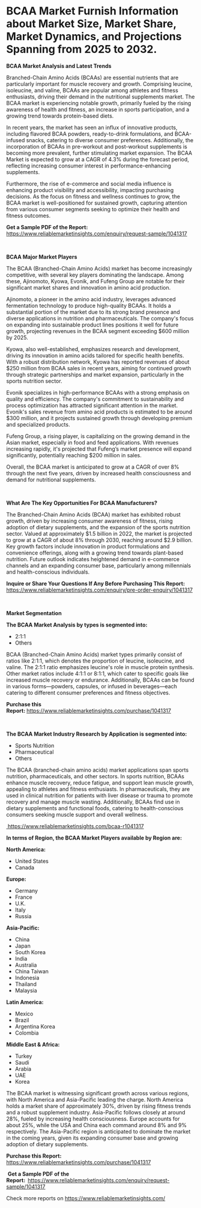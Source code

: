 <p><h1>BCAA Market Furnish Information about Market Size, Market Share, Market Dynamics, and Projections Spanning from 2025 to 2032.</h1></p><p><strong>BCAA Market Analysis and Latest Trends</strong></p>
<p><p>Branched-Chain Amino Acids (BCAAs) are essential nutrients that are particularly important for muscle recovery and growth. Comprising leucine, isoleucine, and valine, BCAAs are popular among athletes and fitness enthusiasts, driving their demand in the nutritional supplements market. The BCAA market is experiencing notable growth, primarily fueled by the rising awareness of health and fitness, an increase in sports participation, and a growing trend towards protein-based diets.</p><p>In recent years, the market has seen an influx of innovative products, including flavored BCAA powders, ready-to-drink formulations, and BCAA-infused snacks, catering to diverse consumer preferences. Additionally, the incorporation of BCAAs in pre-workout and post-workout supplements is becoming more prevalent, further stimulating market expansion. The BCAA Market is expected to grow at a CAGR of 4.3% during the forecast period, reflecting increasing consumer interest in performance-enhancing supplements. </p><p>Furthermore, the rise of e-commerce and social media influence is enhancing product visibility and accessibility, impacting purchasing decisions. As the focus on fitness and wellness continues to grow, the BCAA market is well-positioned for sustained growth, capturing attention from various consumer segments seeking to optimize their health and fitness outcomes.</p></p>
<p><strong>Get a Sample PDF of the Report:&nbsp;</strong> <a href="https://www.reliablemarketinsights.com/enquiry/request-sample/1041317?utm_campaign=3013&utm_medium=2&utm_source=Github&utm_content=ia&utm_term=08032025&utm_id=bcaa">https://www.reliablemarketinsights.com/enquiry/request-sample/1041317</a></p>
<p>&nbsp;</p>
<p><strong>BCAA Major Market Players</strong></p>
<p><p>The BCAA (Branched-Chain Amino Acids) market has become increasingly competitive, with several key players dominating the landscape. Among these, Ajinomoto, Kyowa, Evonik, and Fufeng Group are notable for their significant market shares and innovation in amino acid production.</p><p>Ajinomoto, a pioneer in the amino acid industry, leverages advanced fermentation technology to produce high-quality BCAAs. It holds a substantial portion of the market due to its strong brand presence and diverse applications in nutrition and pharmaceuticals. The company's focus on expanding into sustainable product lines positions it well for future growth, projecting revenues in the BCAA segment exceeding $600 million by 2025.</p><p>Kyowa, also well-established, emphasizes research and development, driving its innovation in amino acids tailored for specific health benefits. With a robust distribution network, Kyowa has reported revenues of about $250 million from BCAA sales in recent years, aiming for continued growth through strategic partnerships and market expansion, particularly in the sports nutrition sector.</p><p>Evonik specializes in high-performance BCAAs with a strong emphasis on quality and efficiency. The company's commitment to sustainability and process optimization has attracted significant attention in the market. Evonik's sales revenue from amino acid products is estimated to be around $300 million, and it projects sustained growth through developing premium and specialized products.</p><p>Fufeng Group, a rising player, is capitalizing on the growing demand in the Asian market, especially in food and feed applications. With revenues increasing rapidly, it's projected that Fufeng’s market presence will expand significantly, potentially reaching $200 million in sales.</p><p>Overall, the BCAA market is anticipated to grow at a CAGR of over 8% through the next five years, driven by increased health consciousness and demand for nutritional supplements.</p></p>
<p>&nbsp;</p>
<p><strong>What Are The Key Opportunities For BCAA Manufacturers?</strong></p>
<p><p>The Branched-Chain Amino Acids (BCAA) market has exhibited robust growth, driven by increasing consumer awareness of fitness, rising adoption of dietary supplements, and the expansion of the sports nutrition sector. Valued at approximately $1.5 billion in 2022, the market is projected to grow at a CAGR of about 8% through 2030, reaching around $2.9 billion. Key growth factors include innovation in product formulations and convenience offerings, along with a growing trend towards plant-based nutrition. Future outlook indicates heightened demand in e-commerce channels and an expanding consumer base, particularly among millennials and health-conscious individuals.</p></p>
<p><strong>Inquire or Share Your Questions If Any Before Purchasing This Report:</strong> <a href="https://www.reliablemarketinsights.com/enquiry/pre-order-enquiry/1041317?utm_campaign=3013&utm_medium=2&utm_source=Github&utm_content=ia&utm_term=08032025&utm_id=bcaa">https://www.reliablemarketinsights.com/enquiry/pre-order-enquiry/1041317</a></p>
<p>&nbsp;</p>
<p><strong>Market Segmentation</strong></p>
<p><strong>The BCAA Market Analysis by types is segmented into:</strong></p>
<p><ul><li>2:1:1</li><li>Others</li></ul></p>
<p><p>BCAA (Branched-Chain Amino Acids) market types primarily consist of ratios like 2:1:1, which denotes the proportion of leucine, isoleucine, and valine. The 2:1:1 ratio emphasizes leucine's role in muscle protein synthesis. Other market ratios include 4:1:1 or 8:1:1, which cater to specific goals like increased muscle recovery or endurance. Additionally, BCAAs can be found in various forms—powders, capsules, or infused in beverages—each catering to different consumer preferences and fitness objectives.</p></p>
<p><strong>Purchase this Report:&nbsp;</strong><a href="https://www.reliablemarketinsights.com/purchase/1041317?utm_campaign=3013&utm_medium=2&utm_source=Github&utm_content=ia&utm_term=08032025&utm_id=bcaa">https://www.reliablemarketinsights.com/purchase/1041317</a></p>
<p>&nbsp;</p>
<p><strong>The BCAA Market Industry Research by Application is segmented into:</strong></p>
<p><ul><li>Sports Nutrition</li><li>Pharmaceutical</li><li>Others</li></ul></p>
<p><p>The BCAA (branched-chain amino acids) market applications span sports nutrition, pharmaceuticals, and other sectors. In sports nutrition, BCAAs enhance muscle recovery, reduce fatigue, and support lean muscle growth, appealing to athletes and fitness enthusiasts. In pharmaceuticals, they are used in clinical nutrition for patients with liver disease or trauma to promote recovery and manage muscle wasting. Additionally, BCAAs find use in dietary supplements and functional foods, catering to health-conscious consumers seeking muscle support and overall wellness.</p></p>
<p><a href="https://www.reliablemarketinsights.com/bcaa-r1041317?utm_campaign=3013&utm_medium=2&utm_source=Github&utm_content=ia&utm_term=08032025&utm_id=bcaa">&nbsp;https://www.reliablemarketinsights.com/bcaa-r1041317</a></p>
<p><strong>In terms of Region, the BCAA Market Players available by Region are:</strong></p>
<p>
    <p> <strong> North America: </strong>
        <ul>
            <li>United States</li>
            <li>Canada</li>
        </ul>
        </p> 
    <p> <strong> Europe: </strong>
        <ul>
            <li>Germany</li>
            <li>France</li>
            <li>U.K.</li>
            <li>Italy</li>
            <li>Russia</li>
        </ul>
        </p> 
    <p> <strong> Asia-Pacific: </strong>
        <ul>
            <li>China</li>
            <li>Japan</li>
            <li>South Korea</li>
            <li>India</li>
            <li>Australia</li>
            <li>China Taiwan</li>
            <li>Indonesia</li>
            <li>Thailand</li>
            <li>Malaysia</li>
        </ul>
        </p> 
    <p> <strong> Latin America: </strong>
        <ul>
            <li>Mexico</li>
            <li>Brazil</li>
            <li>Argentina Korea</li>
            <li>Colombia</li>
        </ul>
        </p> 
    <p> <strong> Middle East & Africa: </strong>
        <ul>
            <li>Turkey</li>
            <li>Saudi</li>
            <li>Arabia</li>
            <li>UAE</li>
            <li>Korea</li>
        </ul>
    </p>
    </p>
<p><p>The BCAA market is witnessing significant growth across various regions, with North America and Asia-Pacific leading the charge. North America holds a market share of approximately 30%, driven by rising fitness trends and a robust supplement industry. Asia-Pacific follows closely at around 28%, fueled by increasing health consciousness. Europe accounts for about 25%, while the USA and China each command around 8% and 9% respectively. The Asia-Pacific region is anticipated to dominate the market in the coming years, given its expanding consumer base and growing adoption of dietary supplements.</p></p>
<p><strong>Purchase this Report: </strong><a href="https://www.reliablemarketinsights.com/purchase/1041317?utm_campaign=3013&utm_medium=2&utm_source=Github&utm_content=ia&utm_term=08032025&utm_id=bcaa">https://www.reliablemarketinsights.com/purchase/1041317</a></p>
<p>&nbsp;<strong>Get a Sample PDF of the Report:&nbsp;&nbsp;</strong><a href="https://www.reliablemarketinsights.com/enquiry/request-sample/1041317?utm_campaign=3013&utm_medium=2&utm_source=Github&utm_content=ia&utm_term=08032025&utm_id=bcaa">https://www.reliablemarketinsights.com/enquiry/request-sample/1041317</a></p>
<p><strong></strong></p>
<p>Check more reports on <a href="https://www.reliablemarketinsights.com/?utm_campaign=3013&utm_medium=2&utm_source=Github&utm_content=ia&utm_term=08032025&utm_id=bcaa">https://www.reliablemarketinsights.com/</a></p>